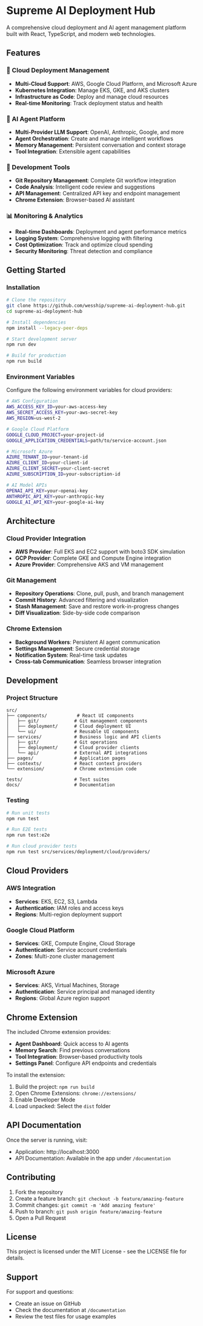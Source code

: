 
# Supreme AI Deployment Hub

A comprehensive cloud deployment and AI agent management platform built with React, TypeScript, and modern web technologies.

## Features

### 🚀 Cloud Deployment Management
- **Multi-Cloud Support**: AWS, Google Cloud Platform, and Microsoft Azure
- **Kubernetes Integration**: Manage EKS, GKE, and AKS clusters
- **Infrastructure as Code**: Deploy and manage cloud resources
- **Real-time Monitoring**: Track deployment status and health

### 🤖 AI Agent Platform
- **Multi-Provider LLM Support**: OpenAI, Anthropic, Google, and more
- **Agent Orchestration**: Create and manage intelligent workflows
- **Memory Management**: Persistent conversation and context storage
- **Tool Integration**: Extensible agent capabilities

### 🔧 Development Tools
- **Git Repository Management**: Complete Git workflow integration
- **Code Analysis**: Intelligent code review and suggestions
- **API Management**: Centralized API key and endpoint management
- **Chrome Extension**: Browser-based AI assistant

### 📊 Monitoring & Analytics
- **Real-time Dashboards**: Deployment and agent performance metrics
- **Logging System**: Comprehensive logging with filtering
- **Cost Optimization**: Track and optimize cloud spending
- **Security Monitoring**: Threat detection and compliance

## Getting Started

### Installation

```bash
# Clone the repository
git clone https://github.com/wesship/supreme-ai-deployment-hub.git
cd supreme-ai-deployment-hub

# Install dependencies
npm install --legacy-peer-deps

# Start development server
npm run dev

# Build for production
npm run build
```

### Environment Variables

Configure the following environment variables for cloud providers:

```bash
# AWS Configuration
AWS_ACCESS_KEY_ID=your-aws-access-key
AWS_SECRET_ACCESS_KEY=your-aws-secret-key
AWS_REGION=us-west-2

# Google Cloud Platform
GOOGLE_CLOUD_PROJECT=your-project-id
GOOGLE_APPLICATION_CREDENTIALS=path/to/service-account.json

# Microsoft Azure
AZURE_TENANT_ID=your-tenant-id
AZURE_CLIENT_ID=your-client-id
AZURE_CLIENT_SECRET=your-client-secret
AZURE_SUBSCRIPTION_ID=your-subscription-id

# AI Model APIs
OPENAI_API_KEY=your-openai-key
ANTHROPIC_API_KEY=your-anthropic-key
GOOGLE_AI_API_KEY=your-google-ai-key
```

## Architecture

### Cloud Provider Integration
- **AWS Provider**: Full EKS and EC2 support with boto3 SDK simulation
- **GCP Provider**: Complete GKE and Compute Engine integration
- **Azure Provider**: Comprehensive AKS and VM management

### Git Management
- **Repository Operations**: Clone, pull, push, and branch management
- **Commit History**: Advanced filtering and visualization
- **Stash Management**: Save and restore work-in-progress changes
- **Diff Visualization**: Side-by-side code comparison

### Chrome Extension
- **Background Workers**: Persistent AI agent communication
- **Settings Management**: Secure credential storage
- **Notification System**: Real-time task updates
- **Cross-tab Communication**: Seamless browser integration

## Development

### Project Structure
```
src/
├── components/           # React UI components
│   ├── git/             # Git management components
│   ├── deployment/      # Cloud deployment UI
│   └── ui/              # Reusable UI components
├── services/            # Business logic and API clients
│   ├── git/             # Git operations
│   ├── deployment/      # Cloud provider clients
│   └── api/             # External API integrations
├── pages/               # Application pages
├── contexts/            # React context providers
└── extension/           # Chrome extension code

tests/                   # Test suites
docs/                    # Documentation
```

### Testing

```bash
# Run unit tests
npm run test

# Run E2E tests
npm run test:e2e

# Run cloud provider tests
npm run test src/services/deployment/cloud/providers/
```

## Cloud Providers

### AWS Integration
- **Services**: EKS, EC2, S3, Lambda
- **Authentication**: IAM roles and access keys
- **Regions**: Multi-region deployment support

### Google Cloud Platform
- **Services**: GKE, Compute Engine, Cloud Storage
- **Authentication**: Service account credentials
- **Zones**: Multi-zone cluster management

### Microsoft Azure
- **Services**: AKS, Virtual Machines, Storage
- **Authentication**: Service principal and managed identity
- **Regions**: Global Azure region support

## Chrome Extension

The included Chrome extension provides:
- **Agent Dashboard**: Quick access to AI agents
- **Memory Search**: Find previous conversations
- **Tool Integration**: Browser-based productivity tools
- **Settings Panel**: Configure API endpoints and credentials

To install the extension:
1. Build the project: `npm run build`
2. Open Chrome Extensions: `chrome://extensions/`
3. Enable Developer Mode
4. Load unpacked: Select the `dist` folder

## API Documentation

Once the server is running, visit:
- Application: http://localhost:3000
- API Documentation: Available in the app under `/documentation`

## Contributing

1. Fork the repository
2. Create a feature branch: `git checkout -b feature/amazing-feature`
3. Commit changes: `git commit -m 'Add amazing feature'`
4. Push to branch: `git push origin feature/amazing-feature`
5. Open a Pull Request

## License

This project is licensed under the MIT License - see the LICENSE file for details.

## Support

For support and questions:
- Create an issue on GitHub
- Check the documentation at `/documentation`
- Review the test files for usage examples
